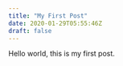```yaml
---
title: "My First Post"
date: 2020-01-29T05:55:46Z
draft: false
---
```


Hello world, this is my first post.